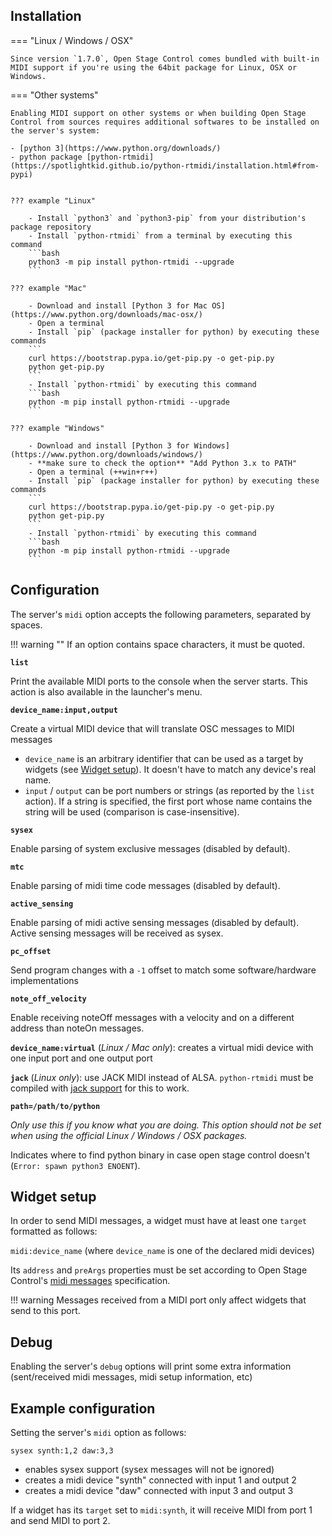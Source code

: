 ## Installation


=== "Linux / Windows / OSX"

    Since version `1.7.0`, Open Stage Control comes bundled with built-in MIDI support if you're using the 64bit package for Linux, OSX or Windows.


=== "Other systems"

    Enabling MIDI support on other systems or when building Open Stage Control from sources requires additional softwares to be installed on the server's system:

    - [python 3](https://www.python.org/downloads/)
    - python package [python-rtmidi](https://spotlightkid.github.io/python-rtmidi/installation.html#from-pypi)


    ??? example "Linux"

        - Install `python3` and `python3-pip` from your distribution's package repository
        - Install `python-rtmidi` from a terminal by executing this command
        ```bash
        python3 -m pip install python-rtmidi --upgrade
        ```

    ??? example "Mac"

        - Download and install [Python 3 for Mac OS](https://www.python.org/downloads/mac-osx/)
        - Open a terminal
        - Install `pip` (package installer for python) by executing these commands
        ```
        curl https://bootstrap.pypa.io/get-pip.py -o get-pip.py
        python get-pip.py
        ```
        - Install `python-rtmidi` by executing this command
        ```bash
        python -m pip install python-rtmidi --upgrade
        ```

    ??? example "Windows"

        - Download and install [Python 3 for Windows](https://www.python.org/downloads/windows/)
        - **make sure to check the option** "Add Python 3.x to PATH"
        - Open a terminal (++win+r++)
        - Install `pip` (package installer for python) by executing these commands
        ```
        curl https://bootstrap.pypa.io/get-pip.py -o get-pip.py
        python get-pip.py
        ```
        - Install `python-rtmidi` by executing this command
        ```bash
        python -m pip install python-rtmidi --upgrade
        ```

## Configuration

The server's `midi` option accepts the following parameters, separated by spaces.

!!! warning ""
    If an option contains space characters, it must be quoted.

**`list`**

Print the available MIDI ports to the console when the server starts. This action is also available in the launcher's menu.

**`device_name:input,output`**

Create a virtual MIDI device that will translate OSC messages to MIDI messages

- `device_name` is an arbitrary identifier that can be used as a target by widgets (see [Widget setup](#widget-setup)). It doesn't have to match any device's real name.
- `input` / `output` can be port numbers or strings (as reported by the `list` action). If a string is specified, the first port whose name contains the string will be used (comparison is case-insensitive).

**`sysex`**

Enable parsing of system exclusive messages (disabled by default).

**`mtc`**

Enable parsing of midi time code messages (disabled by default).

**`active_sensing`**

Enable parsing of midi active sensing messages (disabled by default). Active sensing messages will be received as sysex.

**`pc_offset`**

Send program changes with a `-1` offset to match some software/hardware implementations

**`note_off_velocity`**

Enable receiving noteOff messages with a velocity and on a different address than noteOn messages.


**`device_name:virtual`** (*Linux / Mac only*): creates a virtual midi device with one input port and one output port


**`jack`** (*Linux only*): use JACK MIDI instead of ALSA. `python-rtmidi` must be compiled with [jack support](https://spotlightkid.github.io/python-rtmidi/installation.html#linux) for this to work.


**`path=/path/to/python`**

*Only use this if you know what you are doing. This option should not be set when using the official Linux / Windows / OSX packages.*

Indicates where to find python binary in case open stage control doesn't (`Error: spawn python3 ENOENT`).


## Widget setup

In order to send MIDI messages, a widget must have at least one `target` formatted as follows:

`midi:device_name` (where `device_name` is one of the declared midi devices)

Its `address` and `preArgs` properties must be set according to Open Stage Control's [midi messages](../midi-messages) specification.

!!! warning
    Messages received from a MIDI port only affect widgets that send to this port.

## Debug

Enabling the server's `debug` options will print some extra information (sent/received midi messages, midi setup information, etc)

## Example configuration

Setting the server's `midi` option as follows:

```
sysex synth:1,2 daw:3,3
```

- enables sysex support (sysex messages will not be ignored)
- creates a midi device "synth" connected with input 1 and output 2
- creates a midi device "daw" connected with input 3 and output 3

If a widget has its `target` set to `midi:synth`, it will receive MIDI from port 1 and send MIDI to port 2.
